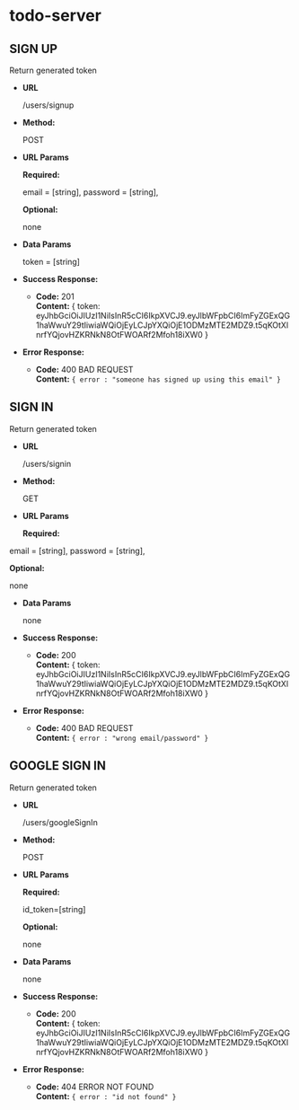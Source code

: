 # todo-server

SIGN UP
----
  Return generated token

* **URL**

  /users/signup

* **Method:**
  
  POST
  
*  **URL Params** 

   **Required:**
 
   email = [string],
  password = [string],

   **Optional:**
  
   none

* **Data Params**

  token = [string]

* **Success Response:**
  
  * **Code:** 201 <br />
    **Content:** {
    token: eyJhbGciOiJIUzI1NiIsInR5cCI6IkpXVCJ9.eyJlbWFpbCI6ImFyZGExQG1haWwuY29tIiwiaWQiOjEyLCJpYXQiOjE1ODMzMTE2MDZ9.t5qKOtXlnrfYQjovHZKRNkN8OtFWOARf2Mfoh18iXW0
}
 
* **Error Response:**

  * **Code:** 400 BAD REQUEST<br />
    **Content:** `{ error : "someone has signed up using this email" }`
  

SIGN IN
----
  Return generated token

* **URL**

  /users/signin

* **Method:**
  
  GET
  
*  **URL Params** 

   **Required:**
 
  email = [string],
  password = [string],

   **Optional:**
  
   none

* **Data Params**

  none

* **Success Response:**
  
  * **Code:** 200 <br />
    **Content:** {
    token: eyJhbGciOiJIUzI1NiIsInR5cCI6IkpXVCJ9.eyJlbWFpbCI6ImFyZGExQG1haWwuY29tIiwiaWQiOjEyLCJpYXQiOjE1ODMzMTE2MDZ9.t5qKOtXlnrfYQjovHZKRNkN8OtFWOARf2Mfoh18iXW0
}
 
* **Error Response:**

  * **Code:** 400 BAD REQUEST<br />
    **Content:** `{ error : "wrong email/password" }`

GOOGLE SIGN IN
----
  Return generated token

* **URL**

  /users/googleSignIn

* **Method:**
  
  POST
  
*  **URL Params** 

   **Required:**
 
   id_token=[string]

   **Optional:**
  
   none

* **Data Params**

  none

* **Success Response:**
  
  * **Code:** 200 <br />
    **Content:** {
    token: eyJhbGciOiJIUzI1NiIsInR5cCI6IkpXVCJ9.eyJlbWFpbCI6ImFyZGExQG1haWwuY29tIiwiaWQiOjEyLCJpYXQiOjE1ODMzMTE2MDZ9.t5qKOtXlnrfYQjovHZKRNkN8OtFWOARf2Mfoh18iXW0
}
 
* **Error Response:**

  * **Code:** 404 ERROR NOT FOUND <br />
    **Content:** `{ error : "id not found" }`